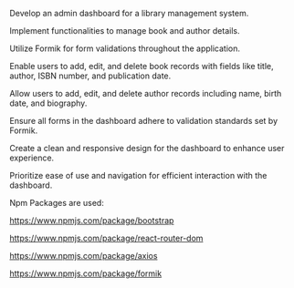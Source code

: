 Develop an admin dashboard for a library management system.

Implement functionalities to manage book and author details.

Utilize Formik for form validations throughout the application.

Enable users to add, edit, and delete book records with fields like title, author, ISBN number, and publication date.

Allow users to add, edit, and delete author records including name, birth date, and biography.

Ensure all forms in the dashboard adhere to validation standards set by Formik.

Create a clean and responsive design for the dashboard to enhance user experience.

Prioritize ease of use and navigation for efficient interaction with the dashboard.

Npm Packages are used:

https://www.npmjs.com/package/bootstrap

https://www.npmjs.com/package/react-router-dom

https://www.npmjs.com/package/axios

https://www.npmjs.com/package/formik
